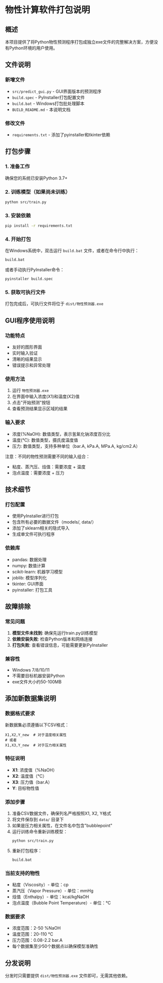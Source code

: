 # 物性计算软件打包说明

## 概述
本项目提供了将Python物性预测程序打包成独立exe文件的完整解决方案，方便没有Python环境的用户使用。

## 文件说明

### 新增文件
- `src/predict_gui.py` - GUI界面版本的预测程序
- `build.spec` - PyInstaller打包配置文件
- `build.bat` - Windows打包批处理脚本
- `BUILD_README.md` - 本说明文档

### 修改文件
- `requirements.txt` - 添加了pyinstaller和tkinter依赖

## 打包步骤

### 1. 准备工作
确保您的系统已安装Python 3.7+

### 2. 训练模型（如果尚未训练）
```bash
python src/train.py
```

### 3. 安装依赖
```bash
pip install -r requirements.txt
```

### 4. 开始打包
在Windows系统中，双击运行 `build.bat` 文件，或者在命令行中执行：
```bash
build.bat
```

或者手动执行PyInstaller命令：
```bash
pyinstaller build.spec
```

### 5. 获取可执行文件
打包完成后，可执行文件将位于 `dist/物性预测器.exe`

## GUI程序使用说明

### 功能特点
- 友好的图形界面
- 实时输入验证
- 清晰的结果显示
- 错误提示和异常处理

### 使用方法
1. 运行 `物性预测器.exe`
2. 在界面中输入浓度(X1)和温度(X2)值
3. 点击"开始预测"按钮
4. 查看预测结果显示区域的结果

### 输入要求
- 浓度(%NaOH): 数值类型，表示氢氧化钠浓度百分比
- 温度(°C): 数值类型，摄氏度温度值
- 压力: 数值类型，支持多种单位（bar.A, kPa.A, MPa.A, kg/cm2.A）

注意：不同的物性预测需要不同的输入组合：
- 粘度、蒸汽压、焓值：需要浓度 + 温度
- 泡点温度：需要浓度 + 压力

## 技术细节

### 打包配置
- 使用PyInstaller进行打包
- 包含所有必要的数据文件（models/, data/）
- 添加了sklearn相关的隐式导入
- 生成单文件可执行程序

### 依赖库
- pandas: 数据处理
- numpy: 数值计算
- scikit-learn: 机器学习模型
- joblib: 模型序列化
- tkinter: GUI界面
- pyinstaller: 打包工具

## 故障排除

### 常见问题
1. **模型文件未找到**: 确保先运行train.py训练模型
2. **依赖安装失败**: 检查Python版本和网络连接
3. **打包失败**: 查看错误信息，可能需要更新PyInstaller

### 兼容性
- Windows 7/8/10/11
- 不需要目标机器安装Python
- exe文件大小约50-100MB

## 添加新数据集说明

### 数据格式要求
新数据集必须遵循以下CSV格式：
```csv
X1,X2,Y_new  # 对于温度相关属性
# 或者
X1,X3,Y_new  # 对于压力相关属性
```

### 特征说明
- **X1**: 浓度值（%NaOH）
- **X2**: 温度值（°C）
- **X3**: 压力值（bar.A）
- **Y**: 目标物性值

### 添加步骤
1. 准备CSV数据文件，确保列名严格按照X1, X2, Y格式
2. 将文件保存到 `data/` 目录下
3. 如果是压力相关属性，在文件名中包含"bubblepoint"
4. 运行训练命令重新训练模型：
   ```bash
   python src/train.py
   ```
5. 重新打包程序：
   ```bash
   build.bat
   ```

### 当前支持的物性
- 粘度（Viscosity）- 单位：cp
- 蒸汽压（Vapor Pressure）- 单位：mmHg  
- 焓值（Enthalpy）- 单位：kcal/kgNaOH
- 泡点温度（Bubble Point Temperature）- 单位：°C

### 数据要求
- 浓度范围：2-50 %NaOH
- 温度范围：20-110 °C
- 压力范围：0.08-2.2 bar.A
- 每个数据集至少50个数据点以确保模型准确性

## 分发说明
分发时只需要提供 `dist/物性预测器.exe` 文件即可，无需其他依赖。